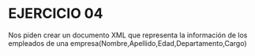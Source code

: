# EJERCICIO 04
Nos piden crear un documento XML que representa la información de los empleados de una empresa(Nombre,Apellido,Edad,Departamento,Cargo)
